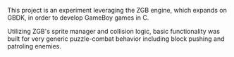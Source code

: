 This project is an experiment leveraging the ZGB engine, which expands on GBDK, in order to develop GameBoy games in C.

Utilizing ZGB's sprite manager and collision logic, basic functionality was built for very generic puzzle-combat behavior including block pushing and patroling enemies.
